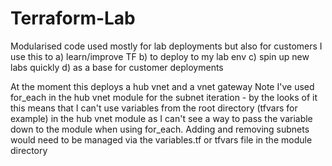 # Terraform-Lab
Modularised code used mostly for lab deployments but also for customers
  I use this to a) learn/improve TF b) to deploy to my lab env c) spin up new labs quickly d) as a base for customer deployments
  
  At the moment this deploys a hub vnet and a vnet gateway
  Note I've used for_each in the hub vnet module for the subnet iteration - by the looks of it this means that I can't use variables from the
  root directory (tfvars for example) in the hub vnet module as I can't see a way to pass the variable down to the module when using
  for_each.  Adding and removing subnets would need to be managed via the variables.tf or tfvars file in the module directory
